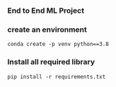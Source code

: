 ### End to End ML Project

### create an environment
```
conda create -p venv python==3.8 
```
### Install all required library
```
pip install -r requirements.txt
```